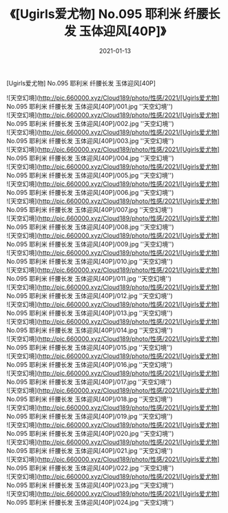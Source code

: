 ﻿---
layout: post
title:  《[Ugirls爱尤物] No.095 耶利米 纤腰长发 玉体迎风[40P]》
date:   2021-01-13
img: http://pic.660000.xyz/Cloud189/photo/性感/2021/[Ugirls爱尤物] No.095 耶利米 纤腰长发 玉体迎风[40P]/000.jpg
categories: [美女, 性感, 泳衣]
---

[Ugirls爱尤物] No.095 耶利米 纤腰长发 玉体迎风[40P]



![天空幻境](http://pic.660000.xyz/Cloud189/photo/性感/2021/[Ugirls爱尤物] No.095 耶利米 纤腰长发 玉体迎风[40P]/001.jpg ''天空幻境'') <br>
![天空幻境](http://pic.660000.xyz/Cloud189/photo/性感/2021/[Ugirls爱尤物] No.095 耶利米 纤腰长发 玉体迎风[40P]/002.jpg ''天空幻境'') <br>
![天空幻境](http://pic.660000.xyz/Cloud189/photo/性感/2021/[Ugirls爱尤物] No.095 耶利米 纤腰长发 玉体迎风[40P]/003.jpg ''天空幻境'') <br>
![天空幻境](http://pic.660000.xyz/Cloud189/photo/性感/2021/[Ugirls爱尤物] No.095 耶利米 纤腰长发 玉体迎风[40P]/004.jpg ''天空幻境'') <br>
![天空幻境](http://pic.660000.xyz/Cloud189/photo/性感/2021/[Ugirls爱尤物] No.095 耶利米 纤腰长发 玉体迎风[40P]/005.jpg ''天空幻境'') <br>
![天空幻境](http://pic.660000.xyz/Cloud189/photo/性感/2021/[Ugirls爱尤物] No.095 耶利米 纤腰长发 玉体迎风[40P]/006.jpg ''天空幻境'') <br>
![天空幻境](http://pic.660000.xyz/Cloud189/photo/性感/2021/[Ugirls爱尤物] No.095 耶利米 纤腰长发 玉体迎风[40P]/007.jpg ''天空幻境'') <br>
![天空幻境](http://pic.660000.xyz/Cloud189/photo/性感/2021/[Ugirls爱尤物] No.095 耶利米 纤腰长发 玉体迎风[40P]/008.jpg ''天空幻境'') <br>
![天空幻境](http://pic.660000.xyz/Cloud189/photo/性感/2021/[Ugirls爱尤物] No.095 耶利米 纤腰长发 玉体迎风[40P]/009.jpg ''天空幻境'') <br>
![天空幻境](http://pic.660000.xyz/Cloud189/photo/性感/2021/[Ugirls爱尤物] No.095 耶利米 纤腰长发 玉体迎风[40P]/010.jpg ''天空幻境'') <br>
![天空幻境](http://pic.660000.xyz/Cloud189/photo/性感/2021/[Ugirls爱尤物] No.095 耶利米 纤腰长发 玉体迎风[40P]/011.jpg ''天空幻境'') <br>
![天空幻境](http://pic.660000.xyz/Cloud189/photo/性感/2021/[Ugirls爱尤物] No.095 耶利米 纤腰长发 玉体迎风[40P]/012.jpg ''天空幻境'') <br>
![天空幻境](http://pic.660000.xyz/Cloud189/photo/性感/2021/[Ugirls爱尤物] No.095 耶利米 纤腰长发 玉体迎风[40P]/013.jpg ''天空幻境'') <br>
![天空幻境](http://pic.660000.xyz/Cloud189/photo/性感/2021/[Ugirls爱尤物] No.095 耶利米 纤腰长发 玉体迎风[40P]/014.jpg ''天空幻境'') <br>
![天空幻境](http://pic.660000.xyz/Cloud189/photo/性感/2021/[Ugirls爱尤物] No.095 耶利米 纤腰长发 玉体迎风[40P]/015.jpg ''天空幻境'') <br>
![天空幻境](http://pic.660000.xyz/Cloud189/photo/性感/2021/[Ugirls爱尤物] No.095 耶利米 纤腰长发 玉体迎风[40P]/016.jpg ''天空幻境'') <br>
![天空幻境](http://pic.660000.xyz/Cloud189/photo/性感/2021/[Ugirls爱尤物] No.095 耶利米 纤腰长发 玉体迎风[40P]/017.jpg ''天空幻境'') <br>
![天空幻境](http://pic.660000.xyz/Cloud189/photo/性感/2021/[Ugirls爱尤物] No.095 耶利米 纤腰长发 玉体迎风[40P]/018.jpg ''天空幻境'') <br>
![天空幻境](http://pic.660000.xyz/Cloud189/photo/性感/2021/[Ugirls爱尤物] No.095 耶利米 纤腰长发 玉体迎风[40P]/019.jpg ''天空幻境'') <br>
![天空幻境](http://pic.660000.xyz/Cloud189/photo/性感/2021/[Ugirls爱尤物] No.095 耶利米 纤腰长发 玉体迎风[40P]/020.jpg ''天空幻境'') <br>
![天空幻境](http://pic.660000.xyz/Cloud189/photo/性感/2021/[Ugirls爱尤物] No.095 耶利米 纤腰长发 玉体迎风[40P]/021.jpg ''天空幻境'') <br>
![天空幻境](http://pic.660000.xyz/Cloud189/photo/性感/2021/[Ugirls爱尤物] No.095 耶利米 纤腰长发 玉体迎风[40P]/022.jpg ''天空幻境'') <br>
![天空幻境](http://pic.660000.xyz/Cloud189/photo/性感/2021/[Ugirls爱尤物] No.095 耶利米 纤腰长发 玉体迎风[40P]/023.jpg ''天空幻境'') <br>
![天空幻境](http://pic.660000.xyz/Cloud189/photo/性感/2021/[Ugirls爱尤物] No.095 耶利米 纤腰长发 玉体迎风[40P]/024.jpg ''天空幻境'') <br>